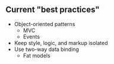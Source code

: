 ## Current "best practices"

- Object-oriented patterns
  - MVC
  - Events
- Keep style, logic, and markup isolated
- Use two-way data binding
  - Fat models
